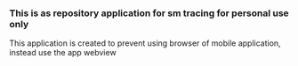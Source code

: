 ### This is as repository application for sm tracing for personal use only ###

This application is created to prevent using browser of mobile application, instead use the app webview